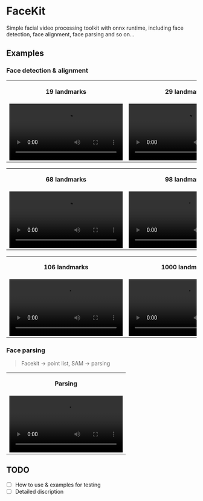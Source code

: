 # FaceKit
Simple facial video processing toolkit with onnx runtime, including face detection, face alignment, face parsing and so on...

## Examples

### Face detection & alignment

<table class="center">
  <tr>
        <td width="50%"><p align="center"><strong>19 landmarks</strong></p></td>
        <td width="50%"><p align="center"><strong>29 landmarks</strong></p></td>
  </tr>
  <tr>
    <td >
     <video src="https://github.com/boboyiyi/FaceKit/assets/10248980/b0bc8c90-28da-4595-8ac8-96d9a5251793" controls preload></video>
    </td>
    <td >
     <video src="https://github.com/boboyiyi/FaceKit/assets/10248980/6f09028e-7559-4394-80d7-84b9368c7444" controls preload></video>
    </td>
  </tr>
</table>

<table class="center">
  <tr>
        <td width="50%"><p align="center"><strong>68 landmarks</strong></p></td>
        <td width="50%"><p align="center"><strong>98 landmarks</strong></p></td>
  </tr>
  <tr>
    <td >
     <video src="https://github.com/boboyiyi/FaceKit/assets/10248980/72b26d58-bad9-4ffd-8966-33c7fb7f94ca" controls preload></video>
    </td>
    <td >
     <video src="https://github.com/boboyiyi/FaceKit/assets/10248980/5b27377b-f9eb-446a-be64-7ff42fdbfef6" controls preload></video>
    </td>
  </tr>
</table>

<table class="center">
  <tr>
        <td width="50%"><p align="center"><strong>106 landmarks</strong></p></td>
        <td width="50%"><p align="center"><strong>1000 landmarks</strong></p></td>
  </tr>
  <tr>
    <td >
     <video src="https://github.com/boboyiyi/FaceKit/assets/10248980/aa65db8b-c6ab-49a9-b276-73fdff3d4331" controls preload></video>
    </td>
    <td >
     <video src="https://github.com/boboyiyi/FaceKit/assets/10248980/7b902673-bbbf-4ea7-b211-92db9ddc7ab2" controls preload></video>
    </td>
  </tr>
</table>

### Face parsing

> Facekit -> point list, SAM -> parsing

<table class="center">
  <tr>
        <td><p align="center"><strong>Parsing</strong></p></td>
  </tr>
  <tr>
    <td >
     <video src="https://github.com/boboyiyi/FaceKit/assets/10248980/c830c975-97ec-40b6-a994-9be006d2c61b" controls preload></video>
    </td>
  </tr>
</table>

## TODO

- [ ] How to use & examples for testing
- [ ] Detailed discription
